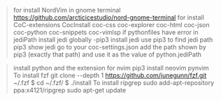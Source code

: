 > for install NordVim in gnome terminal
https://github.com/arcticicestudio/nord-gnome-terminal
> for install CoC-extensions
CocInstall coc-css coc-explorer coc-html coc-json coc-python coc-snippets coc-vimlsp
> if pythonfiles have error in jediPath
install jedi globally -pip3 install jedi
use pip3 to find jedi path pip3 show jedi
go to your coc-settings.json add the path shown by pip3 (exactly that path) and use it as the value of python.jediPath

> install python and the extension for nvim
pip3 install neovim pynvim
> To install fzf
git clone --depth 1 https://github.com/junegunn/fzf.git ~/.fzf
$ cd ~/.fzf/
$ ./install
> To install ripgrep
sudo add-apt-repository ppa:x4121/ripgrep
sudo apt-get update
